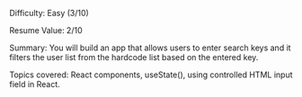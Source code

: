 Difficulty: Easy (3/10)

Resume Value: 2/10

Summary:
You will build an app that allows users to enter search keys and it filters the user list from the hardcode list based on the entered key.

Topics covered:
React components, useState(), using controlled HTML input field in React.